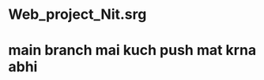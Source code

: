 # Web_project_Nit.srg
# main branch mai kuch push mat krna abhi 

<!-- bosdike raju miane to kr liya clone mc -->

